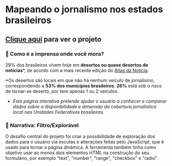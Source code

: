 
# Mapeando o jornalismo nos estados brasileiros
## [Clique aqui](https://erikayukari.github.io/temcobertura/) para ver o projeto
### 📰 Como é a imprensa onde você mora?

29% dos brasileiros vivem hoje em **desertos ou quase desertos de notícias***, de acordo com a mais recente edição do [Atlas da Notícia](https://docs.google.com/presentation/d/e/2PACX-1vR-f5lMNo-MDPTZtQGLEmienJCFfkAxmqpRuL6lpg5o_g6vE9WnMuEu94wn0DeDspft7BGQNPxlvToC/pub?start=false&loop=false&delayms=3000&slide=id.p27).

*Os desertos são locais em que não há nenhum veículo de jornalismo, correspondendo a **53% dos municípios brasileiros**. **26%** está sob o risco de tornar-se deserto, por tere apenas 1 ou 2 veículos.

* _Esta página interativa pretende ajudar o usuário a conhecer e comparar dados sobre a disponibilidade e dimensão da cobertura jornalística local nas Unidades Federativas brasileiras._

### 👀 Narrativa: Filtro/Explorável 

O desafio central do projeto foi criar a possibilidade de exploração dos dados para o usuário via escutas e alterações feitas pelo JavaScript, que é usado para tornar a página dinâmica. A ferramenta também tinha como objetivo usar ao menos dois elementos HTML na construção do seu formulário, por exemplo "text", "number", "range", "checkbox" e "radio". 

